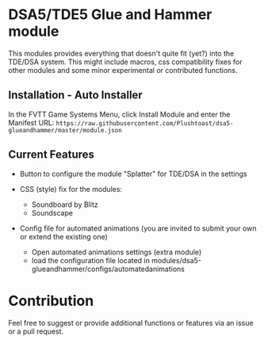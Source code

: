 # DSA5/TDE5 Glue and Hammer module
This modules provides everything that doesn't quite fit (yet?) into the TDE/DSA system. This might include macros, css compatibility fixes for other modules and some minor experimental or contributed functions.

## Installation - Auto Installer
In the FVTT Game Systems Menu, click Install Module and enter the Manifest URL: `https://raw.githubusercontent.com/Plushtoast/dsa5-glueandhammer/master/module.json`

## Current Features
* Button to configure the module "Splatter" for TDE/DSA in the settings
* CSS (style) fix for the modules:
    - Soundboard by Blitz
    - Soundscape

* Config file for automated animations (you are invited to submit your own or extend the existing one)
    - Open automated animations settings (extra module)
    - load the configuration file located in modules/dsa5-glueandhammer/configs/automatedanimations


# Contribution
Feel free to suggest or provide additional functions or features via an issue or a pull request.